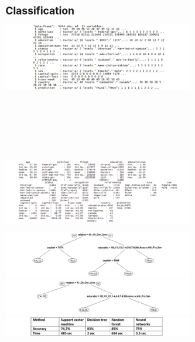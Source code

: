 # Classification

<p align="center">
  <img src="https://github.com/Justmileris/math/blob/main/classification/imgs/1.jpg">
  <br />
  <br />
  <br />
  <br />
  <br />
  <br />
  <br />
  <br />
  <br />
  <br />
  <br />
  <br />
  <img src="https://github.com/Justmileris/math/blob/main/classification/imgs/2.png">
  <br \>
  <br \>
  <img src="https://github.com/Justmileris/math/blob/main/classification/imgs/3.png">
  <img src="https://github.com/Justmileris/math/blob/main/classification/imgs/4.png">
  <img src="https://github.com/Justmileris/math/blob/main/classification/imgs/5.jpg">
</p>
